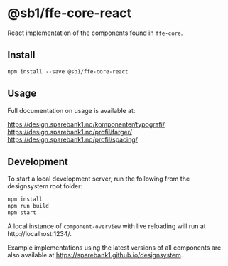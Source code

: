 # @sb1/ffe-core-react

React implementation of the components found in `ffe-core`.

## Install

```
npm install --save @sb1/ffe-core-react
```

## Usage

Full documentation on usage is available at:

https://design.sparebank1.no/komponenter/typografi/
https://design.sparebank1.no/profil/farger/
https://design.sparebank1.no/profil/spacing/

## Development

To start a local development server, run the following from the designsystem root folder:

```bash
npm install
npm run build
npm start
```

A local instance of `component-overview` with live reloading will run at http://localhost:1234/.

Example implementations using the latest versions of all components are also available at https://sparebank1.github.io/designsystem.
